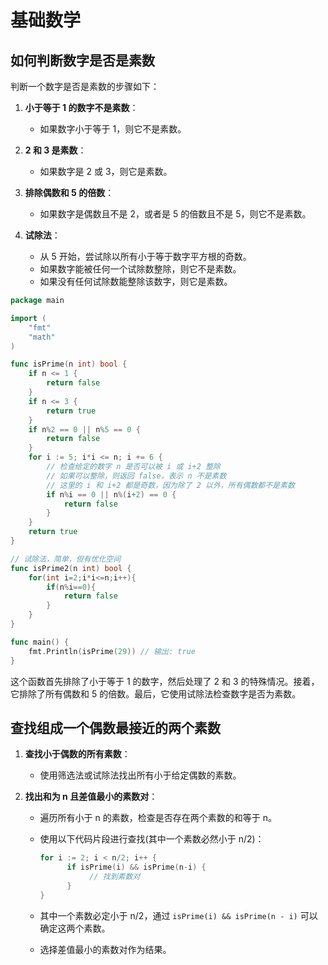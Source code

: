 # 基础数学

## 如何判断数字是否是素数

<!-- notecardId: 1736562385296 -->

判断一个数字是否是素数的步骤如下：

1. **小于等于 1 的数字不是素数**：

   - 如果数字小于等于 1，则它不是素数。

2. **2 和 3 是素数**：

   - 如果数字是 2 或 3，则它是素数。

3. **排除偶数和 5 的倍数**：

   - 如果数字是偶数且不是 2，或者是 5 的倍数且不是 5，则它不是素数。

4. **试除法**：
   - 从 5 开始，尝试除以所有小于等于数字平方根的奇数。
   - 如果数字能被任何一个试除数整除，则它不是素数。
   - 如果没有任何试除数能整除该数字，则它是素数。

```go
package main

import (
    "fmt"
    "math"
)

func isPrime(n int) bool {
    if n <= 1 {
        return false
    }
    if n <= 3 {
        return true
    }
    if n%2 == 0 || n%5 == 0 {
        return false
    }
    for i := 5; i*i <= n; i += 6 {
        // 检查给定的数字 n 是否可以被 i 或 i+2 整除
        // 如果可以整除，则返回 false，表示 n 不是素数
        // 这里的 i 和 i+2 都是奇数，因为除了 2 以外，所有偶数都不是素数
        if n%i == 0 || n%(i+2) == 0 {
            return false
        }
    }
    return true
}

// 试除法，简单，但有优化空间
func isPrime2(n int) bool {
    for(int i=2;i*i<=n;i++){
        if(n%i==0){
            return false
        }
    }
}

func main() {
    fmt.Println(isPrime(29)) // 输出: true
}
```

这个函数首先排除了小于等于 1 的数字，然后处理了 2 和 3 的特殊情况。接着，它排除了所有偶数和 5 的倍数。最后，它使用试除法检查数字是否为素数。

## 查找组成一个偶数最接近的两个素数

<!-- notecardId: 1736562385307 -->

1. **查找小于偶数的所有素数**：

   - 使用筛选法或试除法找出所有小于给定偶数的素数。

2. **找出和为 n 且差值最小的素数对**：

   - 遍历所有小于 n 的素数，检查是否存在两个素数的和等于 n。
   - 使用以下代码片段进行查找(其中一个素数必然小于 n/2)：

     ```go
     for i := 2; i < n/2; i++ {
           if isPrime(i) && isPrime(n-i) {
                // 找到素数对
           }
     }
     ```

   - 其中一个素数必定小于 n/2，通过 `isPrime(i) && isPrime(n - i)` 可以确定这两个素数。
   - 选择差值最小的素数对作为结果。
